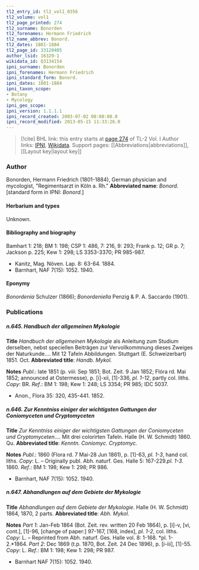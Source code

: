 ```yaml
---
tl2_entry_id: tl2_vol1_0356
tl2_volume: vol1
tl2_page_printed: 274
tl2_surname: Bonorden
tl2_forenames: Hermann Friedrich
tl2_name_abbrev: Bonord.
tl2_dates: 1801-1884
tl2_page_id: 33120405
author_lsid: 16329-1
wikidata_id: Q3134154
ipni_surname: Bonorden
ipni_forenames: Hermann Friedrich
ipni_standard_form: Bonord.
ipni_dates: 1801-1884
ipni_taxon_scope: 
- Botany
- Mycology
ipni_geo_scope: 
ipni_version: 1.1.1.1
ipni_record_created: 2003-07-02 00:00:00.0
ipni_record_modified: 2013-05-15 11:33:26.0
---
```


> [!cite] BHL link: this entry starts at [page 274](https://www.biodiversitylibrary.org/page/33120405) of TL-2 Vol. I
> Author links: [IPNI](https://www.ipni.org/a/16329-1), [Wikidata](https://www.wikidata.org/wiki/Q3134154). Support pages: [[Abbreviations|abbreviations]], [[Layout key|layout key]]

### Author

Bonorden, Hermann Friedrich (1801-1884), German physician and mycologist, "Regimentsarzt in Köln a. Rh." 
**Abbreviated name**: *Bonord.* \[standard form in IPNI: *Bonord.*\]

#### Herbarium and types

Unknown.

#### Bibliography and biography

Bamhart 1: 218; BM 1: 198; CSP 1: 486, 7: 216, 9: 293; Frank p. 12; GR p. 7; Jackson p. 225; Kew 1: 298; LS 3353-3370; PR 985-987.
- Kanitz, Mag. Növen. Lap. 8: 63-64. 1884.
- Barnhart, NAF 7(15): 1052. 1940.

#### Eponymy

*Bonordenia* Schulzer (1866); *Bonordeniella* Penzig & P. A. Saccardo (1901).

### Publications

##### n.645. Handbuch der allgemeinen Mykologie

**Title**
*Handbuch der allgemeinen Mykologie* als Anleitung zum Studium derselben, nebst speciellen Beiträgen zur Vervollkommnung dieses Zweiges der Naturkunde.... Mit 12 Tafeln Abbildungen. Stuttgart (E. Schweizerbart) 1851. Oct.
**Abbreviated title**: *Handb. Mykol.*

**Notes**
*Publ*.: late 1851 (p. viii: Sep 1851; Bot. Zeit. 9 Jan 1852; Flóra rd. Mai 1852; announced at Ostermesse), p. \[i\]-xii, \[1\]-336, *pl. 1-12*, partly col. liths. *Copy*: BR.
*Ref*.: BM 1: 198; Kew 1: 248; LS 3354; PR 985; IDC 5037.
- Anon., Flora 35: 320, 435-441. 1852.

##### n.646. Zur Kenntniss einiger der wichtigsten Gattungen der Coniomyceten und Cryptomyceten

**Title**
*Zur Kenntniss einiger der wichtigsten Gattungen der Coniomyceten und Cryptomyceten*.... Mit drei colorirten Tafeln. Halle (H. W. Schmidt) 1860. Qu.
**Abbreviated title**: *Kenntn. Coniomyc. Cryptomyc.*

**Notes**
*Publ*.: 1860 (Flora rd. 7 Mai-28 Jun 1861), p. \[1\]-63, *pl. 1-3*, hand col. liths. *Copy*: L. – Originally publ. Abh. naturf. Ges. Halle 5: 167-229.*pl. 1-3.* 1860.
*Ref*.: BM 1: 198; Kew 1: 298; PR 986.
- Barnhart, NAF 7(15): 1052. 1940.

##### n.647. Abhandlungen auf dem Gebiete der Mykologie

**Title**
*Abhandlungen auf dem Gebiete der Mykologie*. Halle (H. W. Schmidt) 1864, 1870, 2 parts.
**Abbreviated title**: *Abh. Mykol.*

**Notes**
*Part 1*: Jan-Feb 1864 (Bot. Zeit. rev. written 20 Feb 1864), p. \[i\]-v, \[vi, cont.\], \[1\]-96, \[change of paper:\] 97-167, \[168, index\], *pl. 1-2*, col. liths. *Copy*: L. – Reprinted from Abh. naturf. Ges. Halle vol. 8: 1-168. *pl. 1-2.*1864.
*Part 2*: Dec 1869 (t.p. 1870, Bot. Zeit. 24 Dec 1896), p. \[i-iii\], \[1\]-55. *Copy*: L.
*Ref*.: BM 1: 198; Kew 1: 298; PR 987.
- Barnhart NAF 7(15): 1052. 1940.

